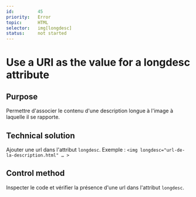 ```yaml
---
id:         45
priority:   Error
topic:      HTML
selector:   img[longdesc]
status:     not started
---
```


# Use a URI as the value for a longdesc attribute

## Purpose

Permettre d'associer le contenu d'une description longue à l'image à laquelle il se rapporte.

## Technical solution

Ajouter une url dans l'attribut `longdesc`. Exemple : `<img longdesc="url-de-la-description.html" … >`

## Control method

Inspecter le code et vérifier la présence d'une url dans l'attribut `longdesc`.
